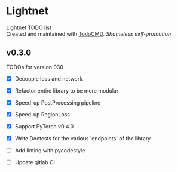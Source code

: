 # Lightnet
Lightnet TODO list  
Created and maintained with [TodoCMD](https://github.com/0phoff/TodoCMD). _Shameless self-promotion_

## v0.3.0
TODOs for version 030
  - [X] Decouple loss and network
  - [X] Refactor entire library to be more modular
  - [X] Speed-up PostProcessing pipeline
  - [X] Speed-up RegionLoss
  - [X] Support PyTorch v0.4.0
  - [X] Write Doctests for the various 'endpoints' of the library
  - [ ] Add linting with pycodestyle
  - [ ] Update gitlab CI

